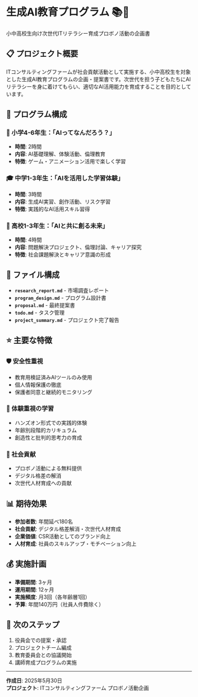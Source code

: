 # 生成AI教育プログラム 📚🤖

小中高校生向け次世代ITリテラシー育成プロボノ活動の企画書

## 📋 プロジェクト概要

ITコンサルティングファームが社会貢献活動として実施する、小中高校生を対象とした生成AI教育プログラムの企画・提案書です。次世代を担う子どもたちにAIリテラシーを身に着けてもらい、適切なAI活用能力を育成することを目的としています。

## 🎯 プログラム構成

### 🧒 小学4-6年生：「AIってなんだろう？」
- **時間**: 2時間
- **内容**: AI基礎理解、体験活動、倫理教育
- **特徴**: ゲーム・アニメーション活用で楽しく学習

### 🎓 中学1-3年生：「AIを活用した学習体験」
- **時間**: 3時間
- **内容**: 生成AI実習、創作活動、リスク学習
- **特徴**: 実践的なAI活用スキル習得

### 🚀 高校1-3年生：「AIと共に創る未来」
- **時間**: 4時間
- **内容**: 問題解決プロジェクト、倫理討論、キャリア探究
- **特徴**: 社会課題解決とキャリア意識の形成

## 📁 ファイル構成

- **`research_report.md`** - 市場調査レポート
- **`program_design.md`** - プログラム設計書
- **`proposal.md`** - 最終提案書
- **`todo.md`** - タスク管理
- **`project_summary.md`** - プロジェクト完了報告

## ⭐ 主要な特徴

### 🛡️ 安全性重視
- 教育用検証済みAIツールのみ使用
- 個人情報保護の徹底
- 保護者同意と継続的モニタリング

### 🎨 体験重視の学習
- ハンズオン形式での実践的体験
- 年齢別段階的カリキュラム
- 創造性と批判的思考力の育成

### 🤝 社会貢献
- プロボノ活動による無料提供
- デジタル格差の解消
- 次世代人材育成への貢献

## 📊 期待効果

- **参加者数**: 年間延べ180名
- **社会貢献**: デジタル格差解消・次世代人材育成
- **企業価値**: CSR活動としてのブランド向上
- **人材育成**: 社員のスキルアップ・モチベーション向上

## 💰 実施計画

- **準備期間**: 3ヶ月
- **運用期間**: 12ヶ月
- **実施頻度**: 月3回（各年齢層1回）
- **予算**: 年間140万円（社員人件費除く）

## 🚀 次のステップ

1. 役員会での提案・承認
2. プロジェクトチーム編成
3. 教育委員会との協議開始
4. 講師育成プログラムの実施

---

**作成日**: 2025年5月30日  
**プロジェクト**: ITコンサルティングファーム プロボノ活動企画